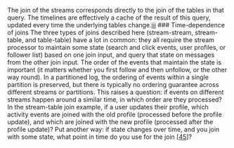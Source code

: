 The join of the streams corresponds directly to the join of the tables in that query. The timelines
are effectively a cache of the result of this query, updated every time the underlying tables
change.[iii](ch11.html#idm140605756368864) ### Time-dependence of joins 
The three types of joins described here (stream-stream, stream-table, and table-table) have a lot in
common: they all require the stream processor to maintain some state (search and click events, user
profiles, or follower list) based on one join input, and query that state on messages from the other
join input. The order of the events that maintain the state is important (it matters whether you first follow
and then unfollow, or the other way round). In a partitioned log, the ordering of events within a
single partition is preserved, but there is typically no ordering guarantee across different streams
or partitions. This raises a question: if events on different streams happen around a similar time, in which order
are they processed? In the stream-table join example, if a user updates their profile, which
activity events are joined with the old profile (processed before the profile update), and which are
joined with the new profile (processed after the profile update)? Put another way: if state changes
over time, and you join with some state, what point in time do you use for the join
[[45](ch11.html#Jagadish1995ee)]?